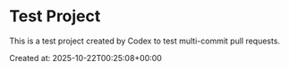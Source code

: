 # Test Project

This is a test project created by Codex to test multi-commit pull requests.

Created at: 2025-10-22T00:25:08+00:00
